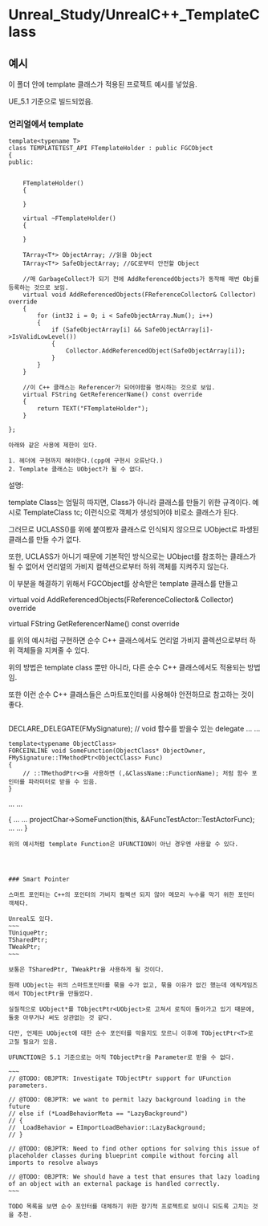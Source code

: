 # Unreal_Study/UnrealC++_TemplateClass
 
## 예시

이 폴더 안에 template 클래스가 적용된 프로젝트 예시를 넣었음.

UE_5.1 기준으로 빌드되었음.


### 언리얼에서 template

```
template<typename T>
class TEMPLATETEST_API FTemplateHolder : public FGCObject
{
public:


	FTemplateHolder()
	{
	
	}

	virtual ~FTemplateHolder()
	{
	
	}

	TArray<T*> ObjectArray; //읽을 Object
	TArray<T*> SafeObjectArray; //GC로부터 안전할 Object

	//매 GarbageCollect가 되기 전에 AddReferencedObjects가 동작해 매번 Obj를 등록하는 것으로 보임.
	virtual void AddReferencedObjects(FReferenceCollector& Collector) override
	{
		for (int32 i = 0; i < SafeObjectArray.Num(); i++)
		{
			if (SafeObjectArray[i] && SafeObjectArray[i]->IsValidLowLevel())
			{
				Collector.AddReferencedObject(SafeObjectArray[i]);
			}
		}
	}

	//이 C++ 클래스는 Referencer가 되어야함을 명시하는 것으로 보임.
	virtual FString GetReferencerName() const override
	{
		return TEXT("FTemplateHolder");
	}

};

```

```
아래와 같은 사용에 제한이 있다.

1. 헤더에 구현까지 해야한다.(cpp에 구현시 오류난다.) 
2. Template 클래스는 UObject가 될 수 없다.

```
설명:

template Class는 엄밀히 따지면, Class가 아니라 클래스를 만들기 위한 규격이다.
예시로 
TemplateClass<int32> tc;
이런식으로 객체가 생성되어야 비로소 클래스가 된다. 

그러므로 UCLASS()를 위에 붙여봤자 클래스로 인식되지 않으므로 UObject로 파생된 클래스를 만들 수가 없다.


또한, UCLASS가 아니기 때문에 기본적인 방식으로는 UObject를 참조하는 클래스가 될 수 없어서 언리얼의 가비지 컬렉션으로부터 하위 객체를 지켜주지 않는다.

이 부분을 해결하기 위해서 FGCObject를 상속받은 template 클래스를 만들고

virtual void AddReferencedObjects(FReferenceCollector& Collector) override

virtual FString GetReferencerName() const override

를 위의 예시처럼 구현하면 순수 C++ 클래스에서도 언리얼 가비지 콜렉션으로부터 하위 객체들을 지켜줄 수 있다.

위의 방법은 template class 뿐만 아니라, 다른 순수 C++ 클래스에서도 적용되는 방법임.


또한 이런 순수 C++ 클래스들은 스마트포인터를 사용해야 안전하므로 참고하는 것이 좋다.

```

```
DECLARE_DELEGATE(FMySignature); // void 함수를 받을수 있는 delegate
...
...


	template<typename ObjectClass>
	FORCEINLINE void SomeFunction(ObjectClass* ObjectOwner, FMySignature::TMethodPtr<ObjectClass> Func)
	{
		// ::TMethodPtr<>을 사용하면 (,&ClassName::FunctionName); 처럼 함수 포인터를 파라미터로 받을 수 있음.
	}

...
...

{
...
...
	projectChar->SomeFunction(this, &AFuncTestActor::TestActorFunc);
...
...
}
```
위의 예시처럼 template Function은 UFUNCTION이 아닌 경우엔 사용할 수 있다.




### Smart Pointer

스마트 포인터는 C++의 포인터의 가비지 컬렉션 되지 않아 메모리 누수를 막기 위한 포인터 객체다.

Unreal도 있다.
~~~
TUniquePtr;
TSharedPtr;
TWeakPtr;
~~~

보통은 TSharedPtr, TWeakPtr을 사용하게 될 것이다.

원래 UObject는 위의 스마트포인터를 묶을 수가 없고, 묶을 이유가 없긴 했는데 에픽게임즈에서 TObjectPtr을 만들었다.

실질적으로 UObject*를 TObjectPtr<UObject>로 고쳐서 로직이 돌아가고 있기 때문에, 둘중 아무거나 써도 상관없는 것 같다.

다만, 언제든 UObject에 대한 순수 포인터를 막을지도 모르니 이후에 TObjectPtr<T>로 고칠 필요가 있음.

UFUNCTION은 5.1 기준으로는 아직 TObjectPtr을 Parameter로 받을 수 없다.

~~~
// @TODO: OBJPTR: Investigate TObjectPtr support for UFunction parameters.

// @TODO: OBJPTR: we want to permit lazy background loading in the future
// else if (*LoadBehaviorMeta == "LazyBackground")
// {
// 	LoadBehavior = EImportLoadBehavior::LazyBackground;
// }

// @TODO: OBJPTR: Need to find other options for solving this issue of placeholder classes during blueprint compile without forcing all imports to resolve always

// @TODO: OBJPTR: We should have a test that ensures that lazy loading of an object with an external package is handled correctly.
~~~

TODO 목록을 보면 순수 포인터를 대체하기 위한 장기적 프로젝트로 보이니 되도록 고치는 것을 추천.


